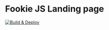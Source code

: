 # Fookie JS Landing page

[![Build & Deploy](https://github.com/fookiejs/landing/actions/workflows/deploy.yml/badge.svg)](https://github.com/fookiejs/landing/actions/workflows/deploy.yml)
